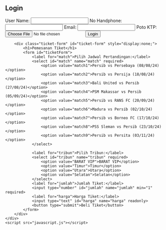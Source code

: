 
<!DOCTYPE html>
<html lang="en">
<head>
    <meta charset="UTF-8">
    <meta name="viewport" content="width=device-width, initial-scale=1.0">
    <title>Penjualan Tiket</title>
    <link rel="stylesheet" href="styles.css">
</head>
<body>
    <div class="container">
        <div class="login-form" id="login-form">
            <h2>Login</h2>
            <form id="loginForm">
                <label for="username">User Name:</label>
                <input type="text" id="username" name="username" required>
                <label for="phone">No Handphone:</label>
                <input type="text" id="phone" name="phone" required>
                <label for="email">Email:</label> 
                <input type="email" id="email" name="email" required>
                <label for="ktp">Poto KTP:</label>
                <input type="file" id="ktp" name="ktp" required>
                <button type="submit">Login</button>
            </form>
        </div>
        
        <div class="ticket-form" id="ticket-form" style="display:none;">
            <h1>Pemesanan Tiket</h1>
            <form id="ticketForm">
                <label for="match">Pilih Jadwal Pertandingan:</label>
                <select id="match" name="match" required>
                    <option value="match1">Persib vs Persebaya (08/08/24)</option>
                    <option value="match2">Persib vs Persija (18/08/24)</option>
                    <option value="match3">Bali United vs Persib (27/08/24)</option>
                    <option value="match4">PSM Makassar vs Persib (05/09/24)</option>
                    <option value="match5">Persib vs RANS FC (20/09/24)</option>
                    <option value="match6">Madura vs Persib (02/10/24)</option>
                    <option value="match7">Persib vs Borneo FC (17/10/24)</option>
                    <option value="match8">PSS Sleman vs Persib (23/10/24)</option>
                    <option value="match9">Persib vs Persita (03/11/24)</option>
                </select>
                
                <label for="tribun">Pilih Tribun:</label>
                <select id="tribun" name="tribun" required>
                    <option value="BARAT VIP">BARAT VIP</option>
                    <option value="Timur">Timur</option>
                    <option value="Utara">Utara</option>
                    <option value="Selatan">Selatan</option>
                </select>
                <label for="jumlah">Jumlah Tiket:</label>
                <input type="number" id="jumlah" name="jumlah" min="1" required>
                <label for="harga">Harga Tiket:</label>
                <input type="text" id="harga" name="harga" readonly>
                <button type="submit">Beli Tiket</button>
            </form>
        </div>
    </div>
    <script src="javascript.js"></script>
</body>
</html>

